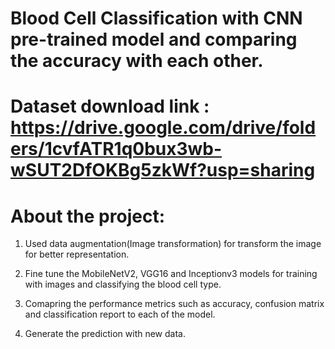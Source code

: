 # Blood Cell Classification with CNN pre-trained model and comparing the accuracy with each other.

# Dataset download link : https://drive.google.com/drive/folders/1cvfATR1q0bux3wb-wSUT2DfOKBg5zkWf?usp=sharing

# About the project:

1. Used data augmentation(Image transformation) for transform the image for better representation.

2. Fine tune the MobileNetV2, VGG16 and Inceptionv3 models for training with images and classifying the blood cell type.

3. Comapring the performance metrics such as accuracy, confusion matrix and classification report to each of the model.

4. Generate the prediction with new data.
